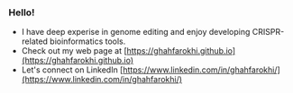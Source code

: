 ### Hello!

- I have deep experise in genome editing and enjoy developing CRISPR-related bioinformatics tools.
- Check out my web page at [https://ghahfarokhi.github.io](https://ghahfarokhi.github.io)
- Let's connect on LinkedIn [https://www.linkedin.com/in/ghahfarokhi/](https://www.linkedin.com/in/ghahfarokhi/)

